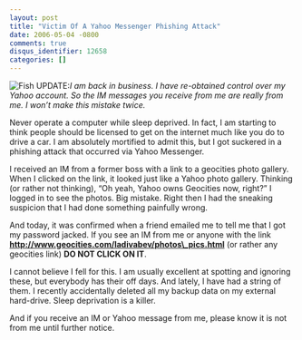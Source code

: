 ```yaml
---
layout: post
title: "Victim Of A Yahoo Messenger Phishing Attack"
date: 2006-05-04 -0800
comments: true
disqus_identifier: 12658
categories: []
---
```

![Fish](http://haacked.com/images/fish.jpg) UPDATE:*I am back in
business. I have re-obtained control over my Yahoo account. So the IM
messages you receive from me are really from me. I won’t make this
mistake twice.*

Never operate a computer while sleep deprived. In fact, I am starting to
think people should be licensed to get on the internet much like you do
to drive a car. I am absolutely mortified to admit this, but I got
suckered in a phishing attack that occurred via Yahoo Messenger.

I received an IM from a former boss with a link to a geocities photo
gallery. When I clicked on the link, it looked just like a Yahoo photo
gallery. Thinking (or rather not thinking), “Oh yeah, Yahoo owns
Geocities now, right?” I logged in to see the photos. Big mistake. Right
then I had the sneaking suspicion that I had done something painfully
wrong.

And today, it was confirmed when a friend emailed me to tell me that I
got my password jacked. If you see an IM from me or anyone with the link
**http://www.geocities.com/ladivabev/photos\_pics.html** (or rather any
geocities link) **DO NOT CLICK ON IT**.

I cannot believe I fell for this. I am usually excellent at spotting and
ignoring these, but everybody has their off days. And lately, I have had
a string of them. I recently accidentally deleted all my backup data on
my external hard-drive. Sleep deprivation is a killer.

And if you receive an IM or Yahoo message from me, please know it is not
from me until further notice.

